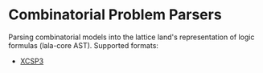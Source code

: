 # Combinatorial Problem Parsers

Parsing combinatorial models into the lattice land's representation of logic formulas (lala-core AST).
Supported formats:

* [XCSP3](http://xcsp.org/)
